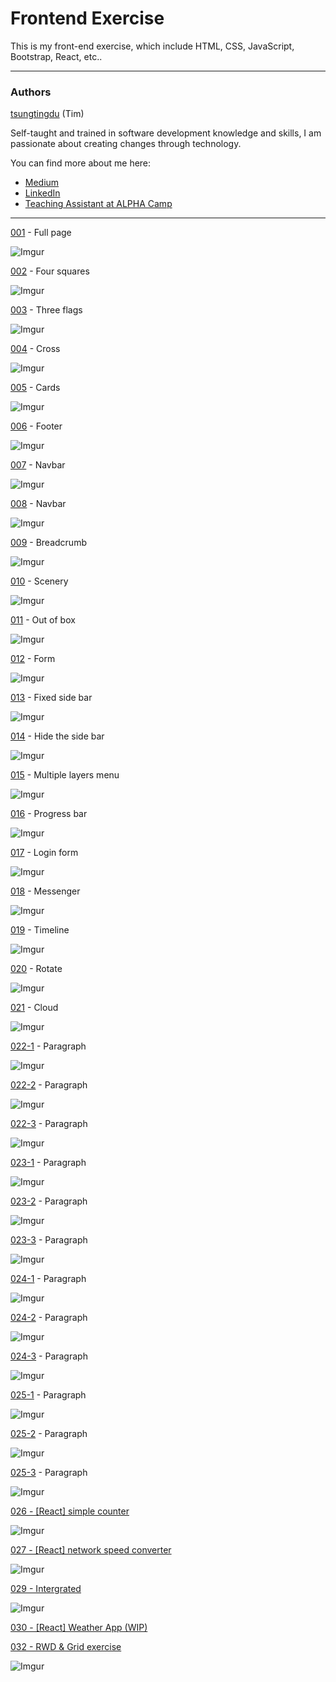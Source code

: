 # Frontend Exercise

This is my front-end exercise, which include HTML, CSS, JavaScript, Bootstrap, React, etc..

---

### Authors

[tsungtingdu](https://github.com/tsungtingdu) (Tim)

Self-taught and trained in software development knowledge and skills, I am passionate about creating changes through technology.

You can find more about me here:

- [Medium](https://medium.com/tds-note)
- [LinkedIn](https://www.linkedin.com/in/tsung-ting-tu/)
- [Teaching Assistant at ALPHA Camp](https://lighthouse.alphacamp.co/users/3247/ta_profile)

---

[001](https://github.com/tsungtingdu/frontend-exercise/tree/master/001) - Full page

![Imgur](https://i.imgur.com/B85OPLh.png)

[002](https://github.com/tsungtingdu/frontend-exercise/tree/master/002) - Four squares

![Imgur](https://i.imgur.com/REQOMML.png)

[003](https://github.com/tsungtingdu/frontend-exercise/tree/master/003) - Three flags

![Imgur](https://i.imgur.com/W1mD3dv.png)

[004](https://github.com/tsungtingdu/frontend-exercise/tree/master/004) - Cross

![Imgur](https://i.imgur.com/meHDujt.png)

[005](https://github.com/tsungtingdu/frontend-exercise/tree/master/005) - Cards

![Imgur](https://i.imgur.com/7DgO8kr.png)

[006](https://github.com/tsungtingdu/frontend-exercise/tree/master/006) - Footer

![Imgur](https://i.imgur.com/Ek230oJ.png)

[007](https://github.com/tsungtingdu/frontend-exercise/tree/master/007) - Navbar

![Imgur](https://i.imgur.com/Qsgn9zq.png)

[008](https://github.com/tsungtingdu/frontend-exercise/tree/master/008) - Navbar

![Imgur](https://i.imgur.com/A5aXcwS.png)

[009](https://github.com/tsungtingdu/frontend-exercise/tree/master/009) - Breadcrumb

![Imgur](https://i.imgur.com/J1ITA2V.png)

[010](https://github.com/tsungtingdu/frontend-exercise/tree/master/010) - Scenery

![Imgur](https://i.imgur.com/4I5GQM7.png)

[011](https://github.com/tsungtingdu/frontend-exercise/tree/master/011) - Out of box

![Imgur](https://i.imgur.com/E1CcrEe.png)

[012](https://github.com/tsungtingdu/frontend-exercise/tree/master/012) - Form

![Imgur](https://i.imgur.com/1fbtOpa.png)

[013](https://github.com/tsungtingdu/frontend-exercise/tree/master/013) - Fixed side bar

![Imgur](https://i.imgur.com/J6pHFre.png)

[014](https://github.com/tsungtingdu/frontend-exercise/tree/master/014) - Hide the side bar

![Imgur](https://i.imgur.com/0Quhlnm.png)

[015](https://github.com/tsungtingdu/frontend-exercise/tree/master/015) - Multiple layers menu

![Imgur](https://i.imgur.com/OhRyo4K.png)

[016](https://github.com/tsungtingdu/frontend-exercise/tree/master/016) - Progress bar

![Imgur](https://i.imgur.com/T8KCGTx.png)

[017](https://github.com/tsungtingdu/frontend-exercise/tree/master/017) - Login form

![Imgur](https://i.imgur.com/S0qeIdl.png)

[018](https://github.com/tsungtingdu/frontend-exercise/tree/master/018) - Messenger

![Imgur](https://i.imgur.com/NK45gKh.png)

[019](https://github.com/tsungtingdu/frontend-exercise/tree/master/019) - Timeline

![Imgur](https://i.imgur.com/vm9HcUa.png)

[020](https://github.com/tsungtingdu/frontend-exercise/tree/master/020) - Rotate

![Imgur](https://i.imgur.com/GFw7Qdh.png)

[021](https://github.com/tsungtingdu/frontend-exercise/tree/master/021) - Cloud

![Imgur](https://i.imgur.com/kgnadgo.png)

[022-1](https://github.com/tsungtingdu/frontend-exercise/tree/master/022-1) - Paragraph

![Imgur](https://i.imgur.com/SC7bBMl.png)

[022-2](https://github.com/tsungtingdu/frontend-exercise/tree/master/022-2) - Paragraph

![Imgur](https://i.imgur.com/4MUg1NW.png)

[022-3](https://github.com/tsungtingdu/frontend-exercise/tree/master/022-3) - Paragraph

![Imgur](https://i.imgur.com/ncObVEa.png)

[023-1](https://github.com/tsungtingdu/frontend-exercise/tree/master/023-1) - Paragraph

![Imgur](https://i.imgur.com/KvWWaAZ.png)

[023-2](https://github.com/tsungtingdu/frontend-exercise/tree/master/023-2) - Paragraph

![Imgur](https://i.imgur.com/bHNIU1B.png)

[023-3](https://github.com/tsungtingdu/frontend-exercise/tree/master/023-3) - Paragraph

![Imgur](https://i.imgur.com/EecMWWv.png)

[024-1](https://github.com/tsungtingdu/frontend-exercise/tree/master/024-1) - Paragraph

![Imgur](https://i.imgur.com/96m46Gf.png)

[024-2](https://github.com/tsungtingdu/frontend-exercise/tree/master/024-2) - Paragraph

![Imgur](https://i.imgur.com/kTriBA2.png)

[024-3](https://github.com/tsungtingdu/frontend-exercise/tree/master/024-3) - Paragraph

![Imgur](https://i.imgur.com/8Hqdiuf.png)

[025-1](https://github.com/tsungtingdu/frontend-exercise/tree/master/025-1) - Paragraph

![Imgur](https://i.imgur.com/x8wAWCp.png)

[025-2](https://github.com/tsungtingdu/frontend-exercise/tree/master/025-2) - Paragraph

![Imgur](https://i.imgur.com/IkedDFw.png)

[025-3](https://github.com/tsungtingdu/frontend-exercise/tree/master/025-3) - Paragraph

![Imgur](https://i.imgur.com/l3TkjI2.png)

[026 - [React] simple counter](https://github.com/tsungtingdu/frontend-exercise/tree/master/026-react-counter)

![Imgur](https://i.imgur.com/ZNQd0rZ.png)

[027 - [React] network speed converter](https://github.com/tsungtingdu/frontend-exercise/tree/master/027-react-speed-converter)

![Imgur](https://i.imgur.com/kPzYXzO.png)

[029 - Intergrated](https://github.com/tsungtingdu/frontend-exercise/tree/master/029)

![Imgur](https://i.imgur.com/JSzkzuk.png)

[030 - [React] Weather App (WIP)](https://github.com/tsungtingdu/frontend-exercise/tree/master/030-react-weather-app)

[032 - RWD & Grid exercise](https://github.com/tsungtingdu/frontend-exercise/tree/master/032)

![Imgur](https://i.imgur.com/aFZEOGz.jpg)